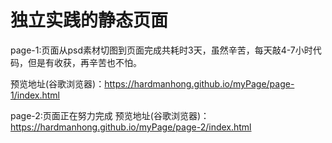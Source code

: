 # 独立实践的静态页面
page-1:页面从psd素材切图到页面完成共耗时3天，虽然辛苦，每天敲4-7小时代码，但是有收获，再辛苦也不怕。

预览地址(谷歌浏览器)：https://hardmanhong.github.io/myPage/page-1/index.html

page-2:页面正在努力完成
预览地址(谷歌浏览器)：https://hardmanhong.github.io/myPage/page-2/index.html
